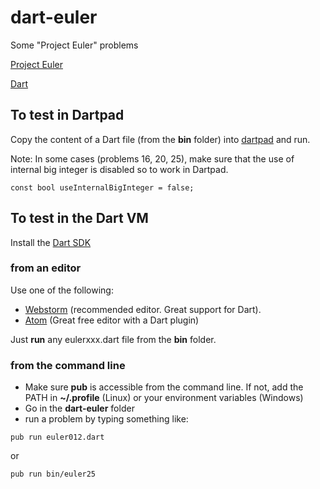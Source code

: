 # dart-euler

Some "Project Euler" problems

[Project Euler](https://projecteuler.net/)

[Dart](https://www.dartlang.org/)

## To test in Dartpad

Copy the content of a Dart file (from the **bin** folder) into [dartpad](https://dartpad.dartlang.org/) and run.

Note: In some cases (problems 16, 20, 25), make sure that the use of internal big integer is disabled so to work in Dartpad.

```
const bool useInternalBigInteger = false;
```
## To test in the Dart VM

Install the [Dart SDK](https://www.dartlang.org/downloads/)

### from an editor

Use one of the following:
* [Webstorm](http://www.jetbrains.com/webstorm/) (recommended editor. Great support for Dart).
* [Atom](https://atom.io/) (Great free editor with a Dart plugin)

Just **run** any eulerxxx.dart file from the **bin** folder.

### from the command line

* Make sure **pub** is accessible from the command line. If not, add the PATH in **~/.profile** (Linux) or your environment variables (Windows)
* Go in the **dart-euler** folder
* run a problem by typing something like:
```
pub run euler012.dart
```
or
```
pub run bin/euler25
```
